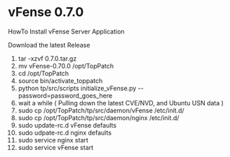vFense 0.7.0
==

HowTo Install vFense Server Application

Download the latest Release

1. tar -xzvf 0.7.0.tar.gz
2. mv vFense-0.70.0 /opt/TopPatch
3. cd /opt/TopPatch
4. source bin/activate_toppatch
5. python tp/src/scripts initialize_vFense.py --password=password_goes_here
6. wait a while ( Pulling down the latest CVE/NVD, and Ubuntu USN data )
7. sudo cp /opt/TopPatch/tp/src/daemon/vFense /etc/init.d/
8. sudo cp /opt/TopPatch/tp/src/daemon/nginx /etc/init.d/
9. sudo update-rc.d vFense defaults
10. sudo udpate-rc.d nginx defaults
11. sudo service nginx start
12. sudo service vFense start

